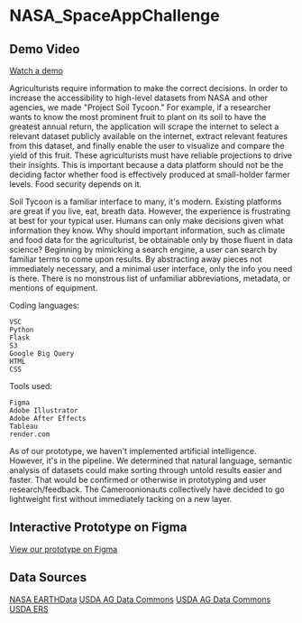 # NASA_SpaceAppChallenge

## Demo Video ##
[Watch a demo](https://youtu.be/oupZIneJzl4?si=ewoqFXbj7z9YqSix)

Agriculturists require information to make the correct decisions. In order to increase the accessibility to high-level datasets from NASA and other agencies, we made "Project Soil Tycoon." For example, if a researcher wants to know the most prominent fruit to plant on its soil to have the greatest annual return, the application will scrape the internet to select a relevant dataset publicly available on the internet, extract relevant features from this dataset, and finally enable the user to visualize and compare the yield of this fruit. These agriculturists must have reliable projections to drive their insights. This is important because a data platform should not be the deciding factor whether food is effectively produced at small-holder farmer levels. Food security depends on it.

Soil Tycoon is a familiar interface to many, it's modern. Existing platforms are great if you live, eat, breath data. However, the experience is frustrating at best for your typical user. Humans can only make decisions given what information they know. Why should important information, such as climate and food data for the agriculturist, be obtainable only by those fluent in data science? Beginning by mimicking a search engine, a user can search by familiar terms to come upon results. By abstracting away pieces not immediately necessary, and a minimal user interface, only the info you need is there. There is no monstrous list of unfamiliar abbreviations, metadata, or mentions of equipment.

Coding languages:

    VSC
    Python
    Flask
    S3
    Google Big Query
    HTML
    CSS

Tools used:

    Figma
    Adobe Illustrator
    Adobe After Effects
    Tableau
    render.com

As of our prototype, we haven't implemented artificial intelligence. However, it's in the pipeline. We determined that natural language, semantic analysis of datasets could make sorting through untold results easier and faster. That would be confirmed or otherwise in prototyping and user research/feedback. The Cameroonionauts collectively have decided to go lightweight first without immediately tacking on a new layer.


## Interactive Prototype on Figma ##
[View our prototype on Figma](<https://www.figma.com/proto/R65FodzeGFKTBDm1Th5UB4/Cameroonianauts-NASA-Space-Apps-23-Prototype?page-id=303%3A5687&type=design&node-id=305-1393&viewport=225%2C564%2C0.09&t=55yCoB2xX4yLzDZR-1&scaling=scale-down&starting-point-node-id=305%3A1393&mode=design)https://www.figma.com/proto/R65FodzeGFKTBDm1Th5UB4/Cameroonianauts-NASA-Space-Apps-23-Prototype?page-id=303%3A5687&type=design&node-id=305-1393&viewport=225%2C564%2C0.09&t=55yCoB2xX4yLzDZR-1&scaling=scale-down&starting-point-node-id=305%3A1393&mode=design/> "Named link title")

## Data Sources ##
[NASA EARTHData](https://search.earthdata.nasa.gov/search/granules?p=C2216864433-ORNL_CLOUD&amp;pg[0][v]=f&amp;pg[0][gsk]=-start_date&amp;q=csv&amp;gdf=CSV&amp;tl=1696808786.967!3!!&amp;fst0=Agriculture)
[USDA AG Data Commons](https://data.nal.usda.gov/system/files/SSURGO%202.3.2%20Data%20Dictionary_0.csv)
[USDA AG Data Commons](https://www.ers.usda.gov/webdocs/DataFiles/50673/CPIForecast.xlsx?v=7836.9)
[USDA ERS](https://www.ers.usda.gov/webdocs/DataFiles/51035/Fruit%20Prices%202020.csv?v=3053.8)
